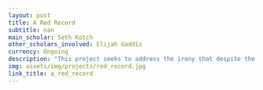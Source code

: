 ```yaml
---
layout: post
title: A Red Record
subtitle: nan
main_scholar: Seth Kotch
other_scholars_involved: Elijah Gaddis
currency: Ongoing
description: "This project seeks to address the irony that despite the fact that members of lynch mobs documented their activities deliberately and prolifically, the physical spaces where lynchings took place remain, by and large,  unmarked. This project visualizes lynchings in new ways, to the extent possible privileging images of modern sites of historic lynchings over the mob-produced images of bodies that were intended to terrorize African Americans."
img: assets/img/projects/red_record.jpg
link_title: a_red_record
---
```

